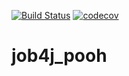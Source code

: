 [![Build Status](https://travis-ci.org/dmitriyermoshin19/job4j_pooh.svg?branch=main)](https://travis-ci.org/dmitriyermoshin19/job4j_pooh)
[![codecov](https://codecov.io/gh/dmitriyermoshin19/job4j_pooh/branch/main/graph/badge.svg?token=6YRQUC03V7)](https://codecov.io/gh/dmitriyermoshin19/job4j_pooh)
# job4j_pooh
